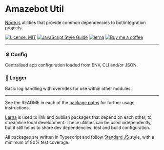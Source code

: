 [standard]: https://standardjs.com/
[lerna]: https://lernajs.io/
[node]: https://nodejs.org/
[logger]: https://github.com/Amazebot/util/tree/master/packages/logger
[config]: https://github.com/Amazebot/util/tree/master/packages/config

# Amazebot Util

[Node.js][node] utilities that provide common dependencies to bot/integration projects.

[![License: MIT](https://img.shields.io/badge/License-MIT-yellow.svg)](https://opensource.org/licenses/MIT)
[![JavaScript Style Guide](https://img.shields.io/badge/code_style-standard-brightgreen.svg)](https://standardjs.com)
[![lerna](https://img.shields.io/badge/maintained%20with-lerna-cc00ff.svg)](https://lernajs.io/)
[![Buy me a coffee](https://img.shields.io/badge/buy%20me%20a%20coffee-☕-yellow.svg)](https://www.buymeacoffee.com/UezGWCarA)

---

### ⚙️ Config
Centralised app configuration loaded from ENV, CLI and/or JSON.

### 📓 Logger
Basic log handling with overrides for use within other modules.

---

See the README in each of the [package paths](https://github.com/Amazebot/util/tree/master/packages) for further usage instructions.

[Lerna][lerna] is used to link and publish packages that depend on each other, to streamline local development. These utilities can be used independently, but it still helps to share dev dependencies, test and build configuration.

All packages are written in Typescript and follow [Standard JS][standard] style, with a minimum of 80% test coverage.
